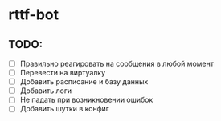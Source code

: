 # rttf-bot

## TODO:
- [ ] Правильно реагировать на сообщения в любой момент
- [ ] Перевести на виртуалку
- [ ] Добавить расписание и базу данных
- [ ] Добавить логи
- [ ] Не падать при возникновении ошибок
- [ ] Добавить шутки в конфиг